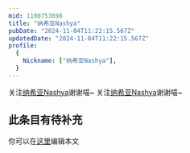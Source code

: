 ```yaml
---
mid: 1100753698
title: "纳希亚Nashya"
pubDate: "2024-11-04T11:22:15.567Z"
updatedDate: "2024-11-04T11:22:15.567Z"
profile:
  {
    Nickname: ["纳希亚Nashya"],
  }
---
```


关注[纳希亚Nashya](https://space.bilibili.com/1100753698)谢谢喵~ 关注[纳希亚Nashya](https://space.bilibili.com/1100753698)谢谢喵~

## 此条目有待补充
你可以在[这里](https://github.com/Yuhanawa/VTuber.ICU-Content/edit/master/v/纳希亚Nashya/index.md)编辑本文
